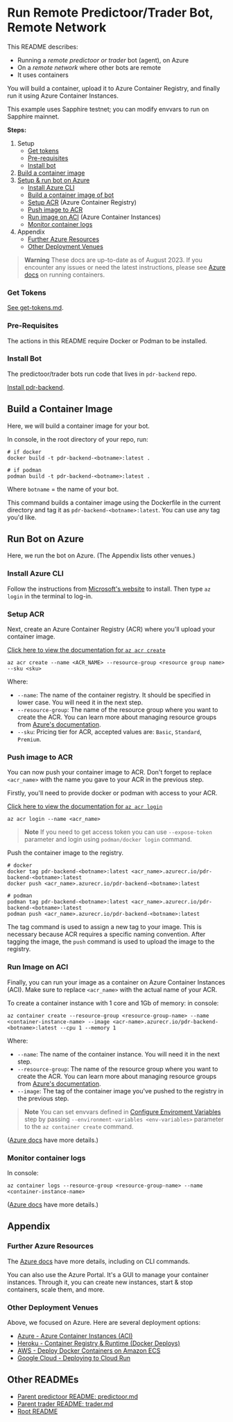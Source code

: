 # Run Remote Predictoor/Trader Bot, Remote Network

This README describes:
- Running a *remote predictoor or trader* bot (agent), on Azure
- On a *remote network* where other bots are remote
- It uses containers

You will build a container, upload it to Azure Container Registry, and finally run it using Azure Container Instances.

This example uses Sapphire testnet; you can modify envvars to run on Sapphire mainnet.


**Steps:**

1. Setup
    - [Get tokens](#get-tokens)
    - [Pre-requisites](#pre-requisites)
    - [Install bot](#install-bot)
2. [Build a container image](#build-a-container-image)
2. [Setup & run bot on Azure](#run-bot-on-azure)
    - [Install Azure CLI](#install-azure-cli)
    - [Build a container image of bot](#build-container-image)
    - [Setup ACR](#setup-acr) (Azure Container Registry)
    - [Push image to ACR](#push-image-to-acr)
    - [Run image on ACI](#run-image-on-azure-aci) (Azure Container Instances)
    - [Monitor container logs](#monitor-container-logs)
3. Appendix
    - [Further Azure Resources](#further-azure-resources)
    - [Other Deployment Venues](#other-deployment-venues)

> **Warning**
> These docs are up-to-date as of August 2023. If you encounter any issues or need the latest instructions, please see [Azure docs](https://learn.microsoft.com/en-us/azure/app-service/tutorial-custom-container?tabs=azure-cli&pivots=container-linux) on running containers.

### Get Tokens

[See get-tokens.md](./get-tokens.md).

### Pre-Requisites

The actions in this README require Docker or Podman to be installed.

### Install Bot

The predictoor/trader bots run code that lives in `pdr-backend` repo.

[Install pdr-backend](install.md).


## Build a Container Image

Here, we will build a container image for your bot.

In console, in the root directory of your repo, run:
```console
# if docker
docker build -t pdr-backend-<botname>:latest .

# if podman
podman build -t pdr-backend-<botname>:latest .
```

Where `botname` = the name of your bot.

This command builds a container image using the Dockerfile in the current directory and tag it as `pdr-backend-<botname>:latest`. You can use any tag you'd like.


## Run Bot on Azure

Here, we run the bot on Azure. (The Appendix lists other venues.)

### Install Azure CLI

Follow the instructions from [Microsoft's website](https://learn.microsoft.com/en-us/cli/azure/install-azure-cli#install) to install. Then type `az login` in the terminal to log-in.

### Setup ACR

Next, create an Azure Container Registry (ACR) where you'll upload your container image.

[Click here to view the documentation for `az acr create`](https://learn.microsoft.com/en-us/cli/azure/acr?view=azure-cli-latest#az-acr-create)

```console
az acr create --name <ACR_NAME> --resource-group <resource group name> --sku <sku>
```

Where:
- `--name`: The name of the container registry. It should be specified in lower case. You will need it in the next step.
- `--resource-group`: The name of the resource group where you want to create the ACR. You can learn more about managing resource groups from [Azure's documentation](https://learn.microsoft.com/en-us/azure/azure-resource-manager/management/manage-resource-groups-portal).
- `--sku`: Pricing tier for ACR, accepted values are: `Basic`, `Standard`, `Premium`.

### Push image to ACR

You can now push your container image to ACR. Don't forget to replace `<acr_name>` with the name you gave to your ACR in the previous step.

Firstly, you'll need to provide docker or podman with access to your ACR.

[Click here to view the documentation for `az acr login`](https://learn.microsoft.com/en-us/cli/azure/acr?view=azure-cli-latest#az-acr-login)

```console
az acr login --name <acr_name>
```

> **Note**
> If you need to get access token you can use `--expose-token` parameter and login using `podman/docker login` command.

Push the container image to the registry.

```console
# docker
docker tag pdr-backend-<botname>:latest <acr_name>.azurecr.io/pdr-backend-<botname>:latest
docker push <acr_name>.azurecr.io/pdr-backend-<botname>:latest
```

```console
# podman
podman tag pdr-backend-<botname>:latest <acr_name>.azurecr.io/pdr-backend-<botname>:latest
podman push <acr_name>.azurecr.io/pdr-backend-<botname>:latest
```

The tag command is used to assign a new tag to your image. This is necessary because ACR requires a specific naming convention. After tagging the image, the `push` command is used to upload the image to the registry.

### Run Image on ACI

Finally, you can run your image as a container on Azure Container Instances (ACI). Make sure to replace `<acr_name>` with the actual name of your ACR.

To create a container instance with 1 core and 1Gb of memory: in console:
```console
az container create --resource-group <resource-group-name> --name <container-instance-name> --image <acr-name>.azurecr.io/pdr-backend-<botname>:latest --cpu 1 --memory 1
```

Where:
- `--name`: The name of the container instance. You will need it in the next step.
- `--resource-group`: The name of the resource group where you want to create the ACR. You can learn more about managing resource groups from [Azure's documentation](https://learn.microsoft.com/en-us/azure/azure-resource-manager/management/manage-resource-groups-portal).
- `--image`: The tag of the container image you've pushed to the registry in the previous step.

> **Note**
> You can set envvars defined in [Configure Enviroment Variables](#configure-environment-variables) step by passing `--environment-variables <env-variables>` parameter to the `az container create` command.

([Azure docs](https://learn.microsoft.com/en-us/cli/azure/container?view=azure-cli-latest#az-container-create) have more details.)

### Monitor container logs

In console:
```console
az container logs --resource-group <resource-group-name> --name <container-instance-name>
```

([Azure docs](https://learn.microsoft.com/en-us/cli/azure/container?view=azure-cli-latest#az-container-logs) have more details.)

## Appendix

### Further Azure Resources

The [Azure docs](https://learn.microsoft.com/en-us/cli/azure/container?view=azure-cli-latest) have more details, including on CLI commands.

You can also use the Azure Portal. It's a GUI to manage your container instances. Through it, you can create new instances, start & stop containers, scale them, and more.


### Other Deployment Venues

Above, we focused on Azure. Here are several deployment options:

- [Azure - Azure Container Instances (ACI)](#running-on-azure-as-a-container)
- [Heroku - Container Registry & Runtime (Docker Deploys)](https://devcenter.heroku.com/articles/container-registry-and-runtime)
- [AWS -  Deploy Docker Containers on Amazon ECS](https://aws.amazon.com/getting-started/hands-on/deploy-docker-containers/)
- [Google Cloud - Deploying to Cloud Run](https://cloud.google.com/run/docs/deploying)

## Other READMEs

- [Parent predictoor README: predictoor.md](./predictoor.md)
- [Parent trader README: trader.md](./trader.md)
- [Root README](../README.md)